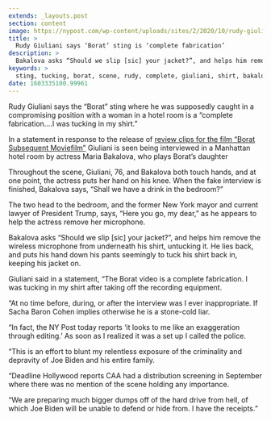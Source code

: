 ```yaml
--- 
extends: _layouts.post 
section: content 
image: https://nypost.com/wp-content/uploads/sites/2/2020/10/rudy-giuliani.jpg?quality=90&strip=all&w=1200 
title: > 
  Rudy Giuliani says ‘Borat’ sting is ‘complete fabrication’ 
description: > 
  Bakalova asks “Should we slip [sic] your jacket?”, and helps him remove the wireless microphone from underneath his shirt, untucking it.He lies back, and puts his hand down his pants seemingly to tuck his shirt back in, keeping his jacket on.Giuliani said in a statement, “The Borat video is a complete fabrication.“This is an effort to blunt my relentless exposure of the criminality and depravity of Joe Biden and his entire family.“Deadline Hollywood reports CAA had a distribution screening in September where there was no mention of the scene holding any importance. 
keywords: > 
  sting, tucking, borat, scene, rudy, complete, giuliani, shirt, bakalova, room, reports, statement, actress, fabrication 
date: 1603335100.99961 
--- 
```

<div><p>Rudy Giuliani says the &#8220;Borat&#8221; sting where he was supposedly caught in a compromising position with a woman in a hotel room is a &#8220;complete fabrication&#8230;.I was tucking in my shirt.&#8221;</p>
<p>In a statement in response to the release of <a href="https://nypost.com/2020/10/21/borat-2-review-sacha-baron-cohen-tries-to-make-rudy-giuliani-a-joke/">review clips for the film &#8220;Borat Subsequent Moviefilm&#8221;</a> Giuliani is seen being interviewed in a Manhattan hotel room by actress Maria Bakalova, who plays Borat&#8217;s daughter</p>
<p>Throughout the scene, Giuliani, 76, and Bakalova both touch hands, and at one point, the actress puts her hand on his knee. When the fake interview is finished, Bakalova says, &#8220;Shall we have a drink in the bedroom?&#8221;</p>
<p>The two head to the bedroom, and the former New York mayor and current lawyer of President Trump, says, &#8220;Here you go, my dear,&#8221; as he appears to help the actress remove her microphone.</p>
<p>Bakalova asks &#8220;Should we slip [sic] your jacket?&#8221;, and helps him remove the wireless microphone from underneath his shirt, untucking it. He lies back, and puts his hand down his pants seemingly to tuck his shirt back in, keeping his jacket on.</p>
<p>Giuliani said in a statement, &#8220;The Borat video is a complete fabrication. I was tucking in my shirt after taking off the recording equipment.</p>
<p>&#8220;At no time before, during, or after the interview was I ever inappropriate. If Sacha Baron Cohen implies otherwise he is a stone-cold liar.</p>
<p>&#8220;In fact, the NY Post today reports &#8216;it looks to me like an exaggeration through editing.&#8217; As soon as I realized it was a set up I called the police.</p>
<p>&#8220;This is an effort to blunt my relentless exposure of the criminality and depravity of Joe Biden and his entire family.</p>
<p>&#8220;Deadline Hollywood reports CAA had a distribution screening in September where there was no mention of the scene holding any importance.</p>
<p>&#8220;We are preparing much bigger dumps off of the hard drive from hell, of which Joe Biden will be unable to defend or hide from. I have the receipts.&#8221;</p>
			</div>